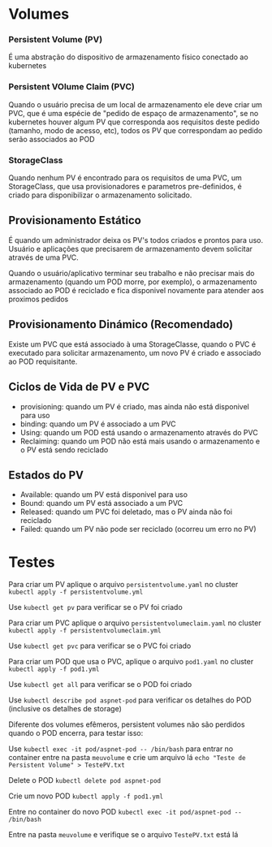 # Volumes

### Persistent Volume (PV)
É uma abstração do dispositivo de armazenamento físico conectado ao kubernetes

### Persistent VOlume Claim (PVC)
Quando o usuário precisa de um local de armazenamento ele deve criar um PVC, que é uma espécie de "pedido de espaço de armazenamento", se no kubernetes houver algum PV que corresponda aos requisitos deste pedido (tamanho, modo de acesso, etc), todos os PV que correspondam ao pedido serão associados ao POD

### StorageClass
Quando nenhum PV é encontrado para os requisitos de uma PVC, um StorageClass, que usa provisionadores e parametros pre-definidos, é criado para disponibilizar o armazenamento solicitado.


## Provisionamento Estático 
É quando um administrador deixa os PV's todos criados e prontos para uso. Usuário e aplicações que precisarem de armazenamento devem solicitar através de uma PVC.

Quando o usuário/aplicativo terminar seu trabalho e não precisar mais do armazenamento (quando um POD morre, por exemplo), o armazenamento associado ao POD é reciclado e fica disponivel novamente para atender aos proximos pedidos

## Provisionamento Dinámico (Recomendado)
Existe um PVC que está associado à uma StorageClasse, quando o PVC é executado para solicitar armazenamento, um novo PV é criado e associado ao POD requisitante.

## Ciclos de Vida de PV e PVC
- provisioning: quando um PV é criado, mas ainda não está disponivel para uso
- binding: quando um PV é associado a um PVC
- Using: quando um POD está usando o armazenamento através do PVC
- Reclaiming: quando um POD não está mais usando o armazenamento e o PV está sendo reciclado

## Estados do PV
- Available: quando um PV está disponivel para uso
- Bound: quando um PV está associado a um PVC
- Released: quando um PVC foi deletado, mas o PV ainda não foi reciclado
- Failed: quando um PV não pode ser reciclado (ocorreu um erro no PV)


# Testes
Para criar um PV aplique o arquivo `persistentvolume.yaml` no cluster `kubectl apply -f persistentvolume.yml`

Use `kubectl get pv` para verificar se o PV foi criado

Para criar um PVC aplique o arquivo `persistentvolumeclaim.yaml` no cluster `kubectl apply -f persistentvolumeclaim.yml`

Use `kubectl get pvc` para verificar se o PVC foi criado

Para criar um POD que usa o PVC, aplique o arquivo `pod1.yaml` no cluster `kubectl apply -f pod1.yml`

Use `kubectl get all` para verificar se o POD foi criado

Use `kubectl describe pod aspnet-pod` para verificar os detalhes do POD (inclusive os detalhes de storage)

Diferente dos volumes efêmeros, persistent volumes não são perdidos quando o POD encerra, para testar isso:

Use `kubectl exec -it pod/aspnet-pod -- /bin/bash` para entrar no container
entre na pasta `meuvolume` e crie um arquivo lá `echo "Teste de Persistent Volume" > TestePV.txt`

Delete o POD `kubectl delete pod aspnet-pod`

Crie um novo POD `kubectl apply -f pod1.yml`

Entre no container do novo POD `kubectl exec -it pod/aspnet-pod -- /bin/bash`

Entre na pasta `meuvolume` e verifique se o arquivo `TestePV.txt` está lá


